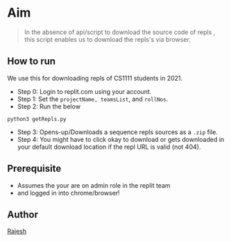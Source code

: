 # Aim
> In the absence of api/script to download the source code of repls ,
this script enables us to download the repls's via browser.

## How to run

We use this for downloading repls of CS1111 students in 2021.

- Step 0: Login to replit.com using your account.
- Step 1: Set the `projectName, teamsList`, and `rollNos`.
- Step 2: Run the below
```
python3 getRepls.py

```
- Step 3: Opens-up/Downloads a sequence repls sources as a `.zip` file.
- Step 4: You might have to click okay to download or gets downloaded in
your default download location if the repl URL is valid (not 404).

## Prerequisite

- Assumes the your are on admin role in the replit team
- and logged in into chrome/browser!

## Author

[Rajesh](mrprajesh.co.in)
